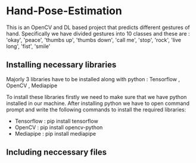 # Hand-Pose-Estimation
This is an OpenCV and DL based project that predicts different gestures of hand.
Specifically we have divided gestures into 10 classes and these are : 'okay', 'peace', 'thumbs up', 'thumbs down', 'call me', 'stop', 'rock', 'live long', 'fist', 'smile'

## Installing necessary libraries
Majorly 3 libraries have to be installed along with python : Tensorflow , OpenCV , Mediapipe

To install these libraries firstly we need to make sure that we have python installed in our machine.
After installing python we have to open command prompt and write the following commands to install the required libraries:
* Tensorflow : pip install tensorflow
* OpenCV : pip install opencv-python
* Mediapipe : pip install mediapipe

## Including neccessary files




